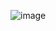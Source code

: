 ![image](https://user-images.githubusercontent.com/123510044/219565532-5e2c1ea1-18cc-4b1c-8151-93adc9e3950c.png)
